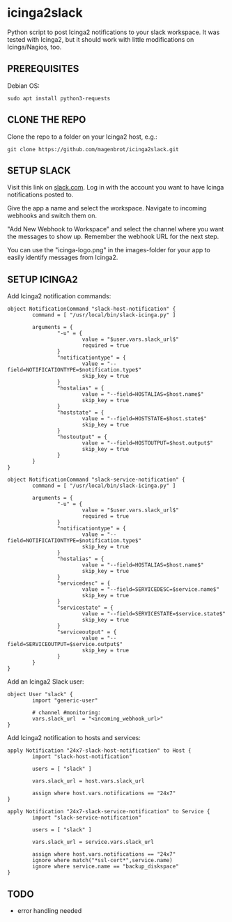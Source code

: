 # icinga2slack

Python script to post Icinga2 notifications to your slack workspace. It was tested with Icinga2, but it should work with little modifications on Icinga/Nagios, too.

## PREREQUISITES

Debian OS:
```
sudo apt install python3-requests
```

## CLONE THE REPO

Clone the repo to a folder on your Icinga2 host, e.g.:
```
git clone https://github.com/magenbrot/icinga2slack.git
```

## SETUP SLACK

Visit this link on [slack.com](https://api.slack.com/apps?new_app=1). Log in with the account you want to have Icinga notifications posted to.

Give the app a name and select the workspace. Navigate to incoming webhooks and switch them on.

"Add New Webhook to Workspace" and select the channel where you want the messages to show up. Remember the webhook URL for the next step.

You can use the "icinga-logo.png" in the images-folder for your app to easily identify messages from Icinga2.

## SETUP ICINGA2

Add Icinga2 notification commands:
```
object NotificationCommand "slack-host-notification" {
        command = [ "/usr/local/bin/slack-icinga.py" ]

        arguments = {
                "-u" = {
                        value = "$user.vars.slack_url$"
                        required = true
                }
                "notificationtype" = {
                        value = "--field=NOTIFICATIONTYPE=$notification.type$"
                        skip_key = true
                }
                "hostalias" = {
                        value = "--field=HOSTALIAS=$host.name$"
                        skip_key = true
                }
                "hoststate" = {
                        value = "--field=HOSTSTATE=$host.state$"
                        skip_key = true
                }
                "hostoutput" = {
                        value = "--field=HOSTOUTPUT=$host.output$"
                        skip_key = true
                }
        }
}

object NotificationCommand "slack-service-notification" {
        command = [ "/usr/local/bin/slack-icinga.py" ]

        arguments = {
                "-u" = {
                        value = "$user.vars.slack_url$"
                        required = true
                }
                "notificationtype" = {
                        value = "--field=NOTIFICATIONTYPE=$notification.type$"
                        skip_key = true
                }
                "hostalias" = {
                        value = "--field=HOSTALIAS=$host.name$"
                        skip_key = true
                }
                "servicedesc" = {
                        value = "--field=SERVICEDESC=$service.name$"
                        skip_key = true
                }
                "servicestate" = {
                        value = "--field=SERVICESTATE=$service.state$"
                        skip_key = true
                }
                "serviceoutput" = {
                        value = "--field=SERVICEOUTPUT=$service.output$"
                        skip_key = true
                }
        }
}
```

Add an Icinga2 Slack user:
```
object User "slack" {
        import "generic-user"

        # channel #monitoring:
        vars.slack_url  = "<incoming_webhook_url>"
}
```

Add Icinga2 notification to hosts and services:
```
apply Notification "24x7-slack-host-notification" to Host {
        import "slack-host-notification"

        users = [ "slack" ]

        vars.slack_url = host.vars.slack_url

        assign where host.vars.notifications == "24x7"
}

apply Notification "24x7-slack-service-notification" to Service {
        import "slack-service-notification"

        users = [ "slack" ]

        vars.slack_url = service.vars.slack_url

        assign where host.vars.notifications == "24x7"
        ignore where match("*ssl-cert*",service.name)
        ignore where service.name == "backup_diskspace"
}
```

## TODO

  + error handling needed
